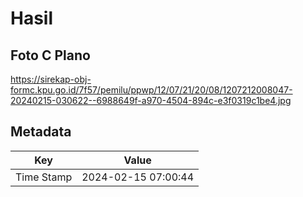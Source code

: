 # Hasil

## Foto C Plano

https://sirekap-obj-formc.kpu.go.id/7f57/pemilu/ppwp/12/07/21/20/08/1207212008047-20240215-030622--6988649f-a970-4504-894c-e3f0319c1be4.jpg


## Metadata

| Key        | Value               |
| ---------- | ------------------- |
| Time Stamp | 2024-02-15 07:00:44 |



